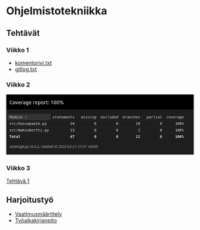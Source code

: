 Ohjelmistotekniikka
===
Tehtävät
---
### Viikko 1
* [komentorivi.txt](/laskarit/viikko1/komentorivi.txt)
* [gitlog.txt](/laskarit/viikko1/gitlog.txt)

### Viikko 2
![Coverage screenshot](/laskarit/viikko2/coverage.png)

### Viikko 3 
[Tehtävä 1](https://github.com/kvjanhun/ohte-harjoitustyo-2022/blob/main/laskarit/viikko3/tehtava1.md)

Harjoitustyö
---
* [Vaatimusmäärittely](/documentation/specification.md)
* [Työaikakirjanpito](/documentation/tuntikirjanpito.md)
